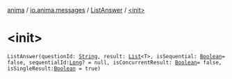 [anima](../../index.md) / [io.anima.messages](../index.md) / [ListAnswer](index.md) / [&lt;init&gt;](./-init-.md)

# &lt;init&gt;

`ListAnswer(questionId: `[`String`](https://kotlinlang.org/api/latest/jvm/stdlib/kotlin/-string/index.html)`, result: `[`List`](https://kotlinlang.org/api/latest/jvm/stdlib/kotlin.collections/-list/index.html)`<T>, isSequential: `[`Boolean`](https://kotlinlang.org/api/latest/jvm/stdlib/kotlin/-boolean/index.html)` = false, sequentialId: `[`Long`](https://kotlinlang.org/api/latest/jvm/stdlib/kotlin/-long/index.html)`? = null, isConcurrentResult: `[`Boolean`](https://kotlinlang.org/api/latest/jvm/stdlib/kotlin/-boolean/index.html)` = false, isSingleResult: `[`Boolean`](https://kotlinlang.org/api/latest/jvm/stdlib/kotlin/-boolean/index.html)` = true)`